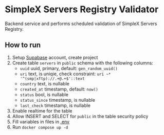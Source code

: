 # SimpleX Servers Registry Validator
Backend service and performs scheduled validation of SimpleX Servers Registry.

## How to run
1. Setup [Supabase](https://supabase.com) account, create project
2. Create table `servers` in `public` schema with the following columns:
   * `uuid` uuid, primary, default: `gen_random_uuid()`
   * `uri` text, is uniqie, check constraint: `uri ~* '^(smp|xftp)://.+@.+$'::text`
   * `country` text, is nullable
   * `created_at` timestamp, default: `now()`
   * `status` bool, is nullable
   * `status_since` timestamp, is nullable
   * `last_check` timestamp, is nullable
3. Enable realtime for the table
4. Allow INSERT and SELECT for `public` in the table security policy
4. Fill variables in files in [.env](./.env)
5. Run `docker compose up -d`
